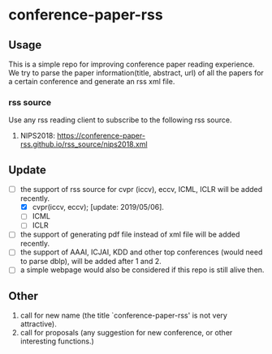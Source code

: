 # conference-paper-rss

## Usage

This is a simple repo for improving conference paper reading experience. We try to parse the paper information(title, abstract, url) of all the papers for a certain conference and generate an rss xml file.

### rss source
Use any rss reading client to subscribe to the following rss source.
1. NIPS2018: https://conference-paper-rss.github.io/rss_source/nips2018.xml

## Update

* [ ] the support of rss source for cvpr (iccv), eccv, ICML, ICLR will be added recently.
  * [x] cvpr(iccv, eccv);  \[update: 2019/05/06\].
  * [ ] ICML
  * [ ] ICLR
* [ ] the support of generating pdf file instead of xml file will be added recently. 
* [ ] the support of AAAI, ICJAI, KDD and other top conferences (would need to parse dblp), will be added after 1 and 2.
* [ ] a simple webpage would also be considered if this repo is still alive then.

## Other

1. call for new name (the title `conference-paper-rss' is not very attractive).
2. call for proposals (any suggestion for new conference, or other interesting functions.)
